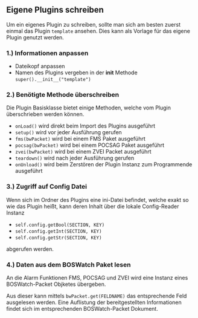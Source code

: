 ## Eigene Plugins schreiben

Um ein eigenes Plugin zu schreiben, sollte man sich am besten zuerst einmal das Plugin `template` ansehen.
Dies kann als Vorlage für das eigene Plugin genutzt werden.

### 1.) Informationen anpassen
- Dateikopf anpassen
- Namen des Plugins vergeben in der __init__ Methode `super().__init__("template")`

### 2.) Benötigte Methode überschreiben
Die Plugin Basisklasse bietet einige Methoden, welche vom Plugin überschrieben werden können.
- `onLoad()` wird direkt beim Import des Plugins ausgeführt
- `setup()` wird vor jeder Ausführung gerufen
- `fms(bwPacket)` wird bei einem FMS Paket ausgeführt
- `pocsag(bwPacket)` wird bei einem POCSAG Paket ausgeführt
- `zvei(bwPacket)` wird bei einem ZVEI Packet ausgeführt
- `teardown()` wird nach jeder Ausführung gerufen
- `onUnload()` wird beim Zerstören der Plugin Instanz zum Programmende ausgeführt

### 3.) Zugriff auf Config Datei
Wenn sich im Ordner des Plugins eine ini-Datei befindet,
welche exakt so wie das Plugin heißt, kann deren Inhalt
über die lokale Config-Reader Instanz
- `self.config.getBool(SECTION, KEY)`
- `self.config.getInt(SECTION, KEY)`
- `self.config.getStr(SECTION, KEY)`

abgerufen werden.

### 4.) Daten aus dem BOSWatch Paket lesen
An die Alarm Funktionen FMS, POCSAG und ZVEI wird eine Instanz eines
BOSWatch-Packet Objketes übergeben.

Aus dieser kann mittels `bwPacket.get(FELDNAME)` das entsprechende Feld
ausgelesen werden. Eine Auflistung der bereitgestellten Informationen
findet sich im entsprechenden BOSWatch-Packet Dokument.